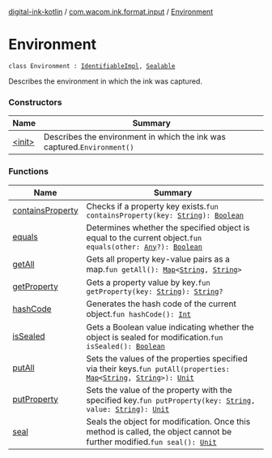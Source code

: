 [digital-ink-kotlin](../../index.md) / [com.wacom.ink.format.input](../index.md) / [Environment](./index.md)

# Environment

`class Environment : `[`IdentifiableImpl`](../../com.wacom.ink.model/-identifiable-impl/index.md)`, `[`Sealable`](../../com.wacom.ink.format.util/-sealable/index.md)

Describes the environment in which the ink was captured.

### Constructors

| Name | Summary |
|---|---|
| [&lt;init&gt;](-init-.md) | Describes the environment in which the ink was captured.`Environment()` |

### Functions

| Name | Summary |
|---|---|
| [containsProperty](contains-property.md) | Checks if a property key exists.`fun containsProperty(key: `[`String`](https://kotlinlang.org/api/latest/jvm/stdlib/kotlin/-string/index.html)`): `[`Boolean`](https://kotlinlang.org/api/latest/jvm/stdlib/kotlin/-boolean/index.html) |
| [equals](equals.md) | Determines whether the specified object is equal to the current object.`fun equals(other: `[`Any`](https://kotlinlang.org/api/latest/jvm/stdlib/kotlin/-any/index.html)`?): `[`Boolean`](https://kotlinlang.org/api/latest/jvm/stdlib/kotlin/-boolean/index.html) |
| [getAll](get-all.md) | Gets all property key-value pairs as a map.`fun getAll(): `[`Map`](https://kotlinlang.org/api/latest/jvm/stdlib/kotlin.collections/-map/index.html)`<`[`String`](https://kotlinlang.org/api/latest/jvm/stdlib/kotlin/-string/index.html)`, `[`String`](https://kotlinlang.org/api/latest/jvm/stdlib/kotlin/-string/index.html)`>` |
| [getProperty](get-property.md) | Gets a property value by key.`fun getProperty(key: `[`String`](https://kotlinlang.org/api/latest/jvm/stdlib/kotlin/-string/index.html)`): `[`String`](https://kotlinlang.org/api/latest/jvm/stdlib/kotlin/-string/index.html)`?` |
| [hashCode](hash-code.md) | Generates the hash code of the current object.`fun hashCode(): `[`Int`](https://kotlinlang.org/api/latest/jvm/stdlib/kotlin/-int/index.html) |
| [isSealed](is-sealed.md) | Gets a Boolean value indicating whether the object is sealed for modification.`fun isSealed(): `[`Boolean`](https://kotlinlang.org/api/latest/jvm/stdlib/kotlin/-boolean/index.html) |
| [putAll](put-all.md) | Sets the values of the properties specified via their keys.`fun putAll(properties: `[`Map`](https://kotlinlang.org/api/latest/jvm/stdlib/kotlin.collections/-map/index.html)`<`[`String`](https://kotlinlang.org/api/latest/jvm/stdlib/kotlin/-string/index.html)`, `[`String`](https://kotlinlang.org/api/latest/jvm/stdlib/kotlin/-string/index.html)`>): `[`Unit`](https://kotlinlang.org/api/latest/jvm/stdlib/kotlin/-unit/index.html) |
| [putProperty](put-property.md) | Sets the value of the property with the specified key.`fun putProperty(key: `[`String`](https://kotlinlang.org/api/latest/jvm/stdlib/kotlin/-string/index.html)`, value: `[`String`](https://kotlinlang.org/api/latest/jvm/stdlib/kotlin/-string/index.html)`): `[`Unit`](https://kotlinlang.org/api/latest/jvm/stdlib/kotlin/-unit/index.html) |
| [seal](seal.md) | Seals the object for modification. Once this method is called, the object cannot be further modified.`fun seal(): `[`Unit`](https://kotlinlang.org/api/latest/jvm/stdlib/kotlin/-unit/index.html) |
